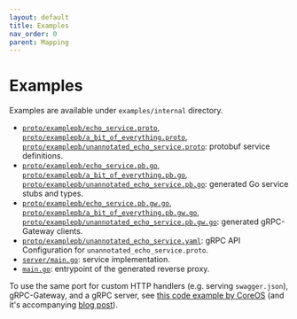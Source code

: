 ```yaml
---
layout: default
title: Examples
nav_order: 0
parent: Mapping
---
```


# Examples

Examples are available under `examples/internal` directory.

- [`proto/examplepb/echo_service.proto`](https://github.com/kwens/grpc-gateway/tree/main/examples/internal/proto/examplepb/echo_service.proto), [`proto/examplepb/a_bit_of_everything.proto`](https://github.com/kwens/grpc-gateway/tree/main/examples/internal/proto/examplepb/a_bit_of_everything.proto), [`proto/examplepb/unannotated_echo_service.proto`](https://github.com/kwens/grpc-gateway/tree/main/examples/internal/proto/examplepb/unannotated_echo_service.proto):
  protobuf service definitions.
- [`proto/examplepb/echo_service.pb.go`](https://github.com/kwens/grpc-gateway/tree/main/examples/internal/proto/examplepb/echo_service.pb.go), [`proto/examplepb/a_bit_of_everything.pb.go`](https://github.com/kwens/grpc-gateway/tree/main/examples/internal/proto/examplepb/a_bit_of_everything.pb.go), [`proto/examplepb/unannotated_echo_service.pb.go`](https://github.com/kwens/grpc-gateway/tree/main/examples/internal/proto/examplepb/unannotated_echo_service.pb.go):
  generated Go service stubs and types.
- [`proto/examplepb/echo_service.pb.gw.go`](https://github.com/kwens/grpc-gateway/tree/main/examples/internal/proto/examplepb/echo_service.pb.gw.go), [`proto/examplepb/a_bit_of_everything.pb.gw.go`](https://github.com/kwens/grpc-gateway/tree/main/examples/internal/proto/examplepb/a_bit_of_everything.pb.gw.go), [`proto/examplepb/unannotated_echo_service.pb.gw.go`](https://github.com/kwens/grpc-gateway/tree/main/examples/internal/proto/examplepb/unannotated_echo_service.pb.gw.go):
  generated gRPC-Gateway clients.
- [`proto/examplepb/unannotated_echo_service.yaml`](https://github.com/kwens/grpc-gateway/tree/main/examples/internal/proto/examplepb/unannotated_echo_service.yaml):
  gRPC API Configuration for `unannotated_echo_service.proto`.
- [`server/main.go`](https://github.com/kwens/grpc-gateway/tree/main/examples/internal/server/main.go):
  service implementation.
- [`main.go`](https://github.com/kwens/grpc-gateway/tree/main/examples/internal/gateway/main.go):
  entrypoint of the generated reverse proxy.

To use the same port for custom HTTP handlers (e.g. serving `swagger.json`),
gRPC-Gateway, and a gRPC server, see [this code example by CoreOS](https://github.com/philips/grpc-gateway-example/blob/main/cmd/serve.go) (and it's accompanying
[blog post](https://coreos.com/blog/grpc-protobufs-swagger.html)).
